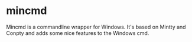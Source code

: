 # mincmd
Mincmd is a commandline wrapper for Windows. It's based on Mintty and Conpty and adds some nice features to the Windows cmd.
